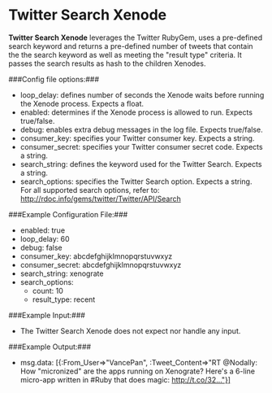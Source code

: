 Twitter Search Xenode
=====================

**Twitter Search Xenode** leverages the Twitter RubyGem, uses a pre-defined search keyword and returns a pre-defined number of tweets that contain the the search keyword as well as meeting the "result type" criteria. It passes the search results as hash to the children Xenodes. 

###Config file options:###
* loop_delay: defines number of seconds the Xenode waits before running the Xenode process. Expects a float. 
* enabled: determines if the Xenode process is allowed to run. Expects true/false. 
* debug: enables extra debug messages in the log file.  Expects true/false.
* consumer_key: specifies your Twitter consumer key. Expects a string.
* consumer_secret: specifies your Twitter consumer secret code. Expects a string.
* search_string: defines the keyword used for the Twitter Search. Expects a string.
* search_options: specifies the Twitter Search option. Expects a string. For all supported search options, refer to: http://rdoc.info/gems/twitter/Twitter/API/Search

###Example Configuration File:###
* enabled: true
* loop_delay: 60
* debug: false
* consumer_key: abcdefghijklmnopqrstuvwxyz
* consumer_secret: abcdefghijklmnopqrstuvwxyz
* search_string: xenograte
* search_options: 
    - count: 10
    - result_type: recent

###Example Input:###
* The Twitter Search Xenode does not expect nor handle any input.  

###Example Output:###
* msg.data: [{:From_User=>"VancePan", :Tweet_Content=>"RT @Nodally: How \"micronized\" are the apps running on Xenograte? Here's a 6-line micro-app written in #Ruby that does magic: http://t.co/32…"}]
